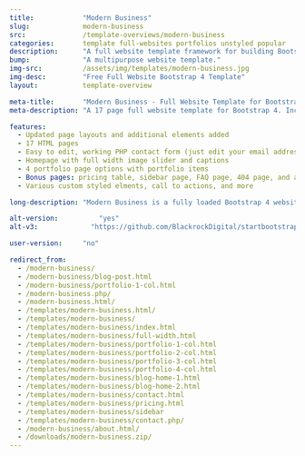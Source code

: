 ```yaml
---
title:            "Modern Business"
slug:             modern-business
src:              /template-overviews/modern-business
categories:       template full-websites portfolios unstyled popular
description:      "A full website template framework for building Bootstrap 4 websites with 17 pages and a working contact form."
bump:             "A multipurpose website template."
img-src:          /assets/img/templates/modern-business.jpg
img-desc:         "Free Full Website Bootstrap 4 Template"
layout:           template-overview

meta-title:       "Modern Business - Full Website Template for Bootstrap 4"
meta-description: "A 17 page full website template for Bootstrap 4. Includes a working contact form, and many other features. All Start Bootstrap templates are free to download and open source."

features:
  - Updated page layouts and additional elements added
  - 17 HTML pages
  - Easy to edit, working PHP contact form (just edit your email address in the included PHP file!)
  - Homepage with full width image slider and captions
  - 4 portfolio page options with portfolio items
  - Bonus pages: pricing table, sidebar page, FAQ page, 404 page, and a blank full width page
  - Various custom styled elments, call to actions, and more

long-description: "Modern Business is a fully loaded Bootstrap 4 website starter template. It includes 17 HTML pages along with a working PHP contact form. You can use this template to create larger, multipurpose websites using Bootstrap 4."

alt-version:		  "yes"
alt-v3:		        "https://github.com/BlackrockDigital/startbootstrap-modern-business/archive/v3.3.7.zip"

user-version:     "no"

redirect_from:
  - /modern-business/
  - /modern-business/blog-post.html
  - /modern-business/portfolio-1-col.html
  - /modern-business.php/
  - /modern-business.html/
  - /templates/modern-business.html/
  - /templates/modern-business/
  - /templates/modern-business/index.html
  - /templates/modern-business/full-width.html
  - /templates/modern-business/portfolio-1-col.html
  - /templates/modern-business/portfolio-2-col.html
  - /templates/modern-business/portfolio-3-col.html
  - /templates/modern-business/portfolio-4-col.html
  - /templates/modern-business/blog-home-1.html
  - /templates/modern-business/blog-home-2.html
  - /templates/modern-business/contact.html
  - /templates/modern-business/pricing.html
  - /templates/modern-business/sidebar
  - /templates/modern-business/contact.php/
  - /modern-business/about.html/
  - /downloads/modern-business.zip/
---
```

